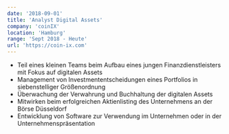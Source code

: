 ```yaml
---
date: '2018-09-01'
title: 'Analyst Digital Assets'
company: 'coinIX'
location: 'Hamburg'
range: 'Sept 2018 - Heute'
url: 'https://coin-ix.com'
---
```


- Teil eines kleinen Teams beim Aufbau eines jungen Finanzdienstleisters mit Fokus auf digitalen Assets
- Management von Investmententscheidungen eines Portfolios in siebenstelliger Größenordnung
- Überwachung der Verwahrung und Buchhaltung der digitalen Assets
- Mitwirken beim erfolgreichen Aktienlisting des Unternehmens an der Börse Düsseldorf
- Entwicklung von Software zur Verwendung im Unternehmen oder in der Unternehmenspräsentation
